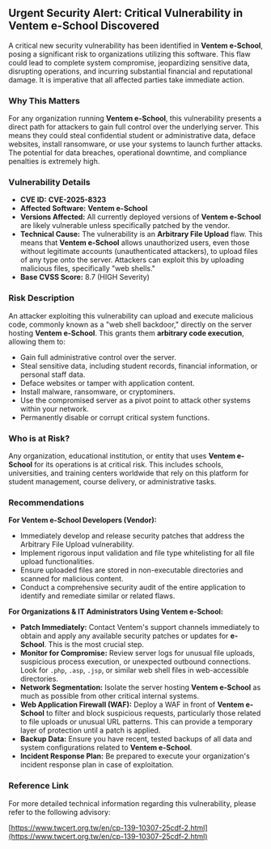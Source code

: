 ## Urgent Security Alert: Critical Vulnerability in Ventem e-School Discovered

A critical new security vulnerability has been identified in **Ventem e-School**, posing a significant risk to organizations utilizing this software. This flaw could lead to complete system compromise, jeopardizing sensitive data, disrupting operations, and incurring substantial financial and reputational damage. It is imperative that all affected parties take immediate action.

### Why This Matters

For any organization running **Ventem e-School**, this vulnerability presents a direct path for attackers to gain full control over the underlying server. This means they could steal confidential student or administrative data, deface websites, install ransomware, or use your systems to launch further attacks. The potential for data breaches, operational downtime, and compliance penalties is extremely high.

### Vulnerability Details

*   **CVE ID:** **CVE-2025-8323**
*   **Affected Software:** **Ventem e-School**
*   **Versions Affected:** All currently deployed versions of **Ventem e-School** are likely vulnerable unless specifically patched by the vendor.
*   **Technical Cause:** The vulnerability is an **Arbitrary File Upload** flaw. This means that **Ventem e-School** allows unauthorized users, even those without legitimate accounts (unauthenticated attackers), to upload files of any type onto the server. Attackers can exploit this by uploading malicious files, specifically "web shells."
*   **Base CVSS Score:** 8.7 (HIGH Severity)

### Risk Description

An attacker exploiting this vulnerability can upload and execute malicious code, commonly known as a "web shell backdoor," directly on the server hosting **Ventem e-School**. This grants them **arbitrary code execution**, allowing them to:

*   Gain full administrative control over the server.
*   Steal sensitive data, including student records, financial information, or personal staff data.
*   Deface websites or tamper with application content.
*   Install malware, ransomware, or cryptominers.
*   Use the compromised server as a pivot point to attack other systems within your network.
*   Permanently disable or corrupt critical system functions.

### Who is at Risk?

Any organization, educational institution, or entity that uses **Ventem e-School** for its operations is at critical risk. This includes schools, universities, and training centers worldwide that rely on this platform for student management, course delivery, or administrative tasks.

### Recommendations

**For Ventem e-School Developers (Vendor):**

*   Immediately develop and release security patches that address the Arbitrary File Upload vulnerability.
*   Implement rigorous input validation and file type whitelisting for all file upload functionalities.
*   Ensure uploaded files are stored in non-executable directories and scanned for malicious content.
*   Conduct a comprehensive security audit of the entire application to identify and remediate similar or related flaws.

**For Organizations & IT Administrators Using Ventem e-School:**

*   **Patch Immediately:** Contact Ventem's support channels immediately to obtain and apply any available security patches or updates for **e-School**. This is the most crucial step.
*   **Monitor for Compromise:** Review server logs for unusual file uploads, suspicious process execution, or unexpected outbound connections. Look for `.php`, `.asp`, `.jsp`, or similar web shell files in web-accessible directories.
*   **Network Segmentation:** Isolate the server hosting **Ventem e-School** as much as possible from other critical internal systems.
*   **Web Application Firewall (WAF):** Deploy a WAF in front of **Ventem e-School** to filter and block suspicious requests, particularly those related to file uploads or unusual URL patterns. This can provide a temporary layer of protection until a patch is applied.
*   **Backup Data:** Ensure you have recent, tested backups of all data and system configurations related to **Ventem e-School**.
*   **Incident Response Plan:** Be prepared to execute your organization's incident response plan in case of exploitation.

### Reference Link

For more detailed technical information regarding this vulnerability, please refer to the following advisory:

[https://www.twcert.org.tw/en/cp-139-10307-25cdf-2.html](https://www.twcert.org.tw/en/cp-139-10307-25cdf-2.html)